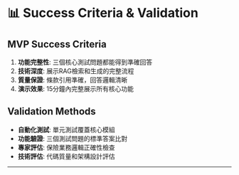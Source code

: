 # 📊 Success Criteria & Validation

## MVP Success Criteria
1. **功能完整性**: 三個核心測試問題都能得到準確回答
2. **技術深度**: 展示RAG檢索和生成的完整流程
3. **質量保證**: 條款引用準確，回答邏輯清晰
4. **演示效果**: 15分鐘內完整展示所有核心功能

## Validation Methods
- **自動化測試**: 單元測試覆蓋核心模組
- **功能驗證**: 三個測試問題的標準答案比對
- **專家評估**: 保險業務邏輯正確性檢查
- **技術評估**: 代碼質量和架構設計評估

---
